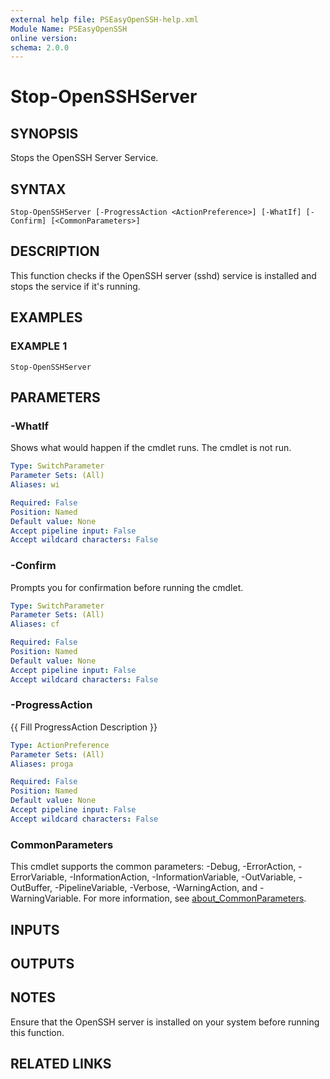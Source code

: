 ```yaml
---
external help file: PSEasyOpenSSH-help.xml
Module Name: PSEasyOpenSSH
online version:
schema: 2.0.0
---
```


# Stop-OpenSSHServer

## SYNOPSIS
Stops the OpenSSH Server Service.

## SYNTAX

```
Stop-OpenSSHServer [-ProgressAction <ActionPreference>] [-WhatIf] [-Confirm] [<CommonParameters>]
```

## DESCRIPTION
This function checks if the OpenSSH server (sshd) service is installed and stops the service if it's running.

## EXAMPLES

### EXAMPLE 1
```
Stop-OpenSSHServer
```

## PARAMETERS

### -WhatIf
Shows what would happen if the cmdlet runs.
The cmdlet is not run.

```yaml
Type: SwitchParameter
Parameter Sets: (All)
Aliases: wi

Required: False
Position: Named
Default value: None
Accept pipeline input: False
Accept wildcard characters: False
```

### -Confirm
Prompts you for confirmation before running the cmdlet.

```yaml
Type: SwitchParameter
Parameter Sets: (All)
Aliases: cf

Required: False
Position: Named
Default value: None
Accept pipeline input: False
Accept wildcard characters: False
```

### -ProgressAction
{{ Fill ProgressAction Description }}

```yaml
Type: ActionPreference
Parameter Sets: (All)
Aliases: proga

Required: False
Position: Named
Default value: None
Accept pipeline input: False
Accept wildcard characters: False
```

### CommonParameters
This cmdlet supports the common parameters: -Debug, -ErrorAction, -ErrorVariable, -InformationAction, -InformationVariable, -OutVariable, -OutBuffer, -PipelineVariable, -Verbose, -WarningAction, and -WarningVariable. For more information, see [about_CommonParameters](http://go.microsoft.com/fwlink/?LinkID=113216).

## INPUTS

## OUTPUTS

## NOTES
Ensure that the OpenSSH server is installed on your system before running this function.

## RELATED LINKS
